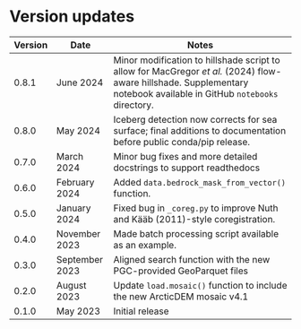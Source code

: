 # Version updates

| Version | Date | Notes |
| ------- | ---- | ----- |
| 0.8.1 | June 2024 | Minor modification to hillshade script to allow for MacGregor _et al._ (2024) flow-aware hillshade. Supplementary notebook available in GitHub `notebooks` directory. |
| 0.8.0 | May 2024 | Iceberg detection now corrects for sea surface; final additions to documentation before public conda/pip release.
| 0.7.0 | March 2024 | Minor bug fixes and more detailed docstrings to support readthedocs | 
| 0.6.0 | February 2024 | Added `data.bedrock_mask_from_vector()` function. |
| 0.5.0 | January 2024 | Fixed bug in `_coreg.py` to improve Nuth and Kääb (2011)-style coregistration. |
| 0.4.0 | November 2023 | Made batch processing script available as an example. |
| 0.3.0 | September 2023 | Aligned search function with the new PGC-provided GeoParquet files |
| 0.2.0 | August 2023 | Update `load.mosaic()` function to include the new ArcticDEM mosaic v4.1 |
| 0.1.0 | May 2023 | Initial release |
